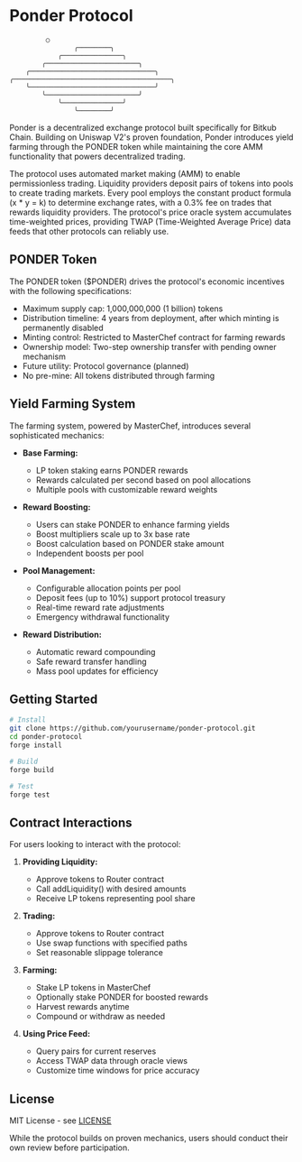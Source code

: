 # Ponder Protocol

```
         ○                    
                ╭────────╮              
            ╭───────────────╮           
        ╭───────────────────────╮       
    ╭───────────────────────────────╮   
╭───────────────────────────────────────╮
    ╰───────────────────────────────╯   
        ╰───────────────────────╯       
            ╰───────────────╯           
                ╰────────╯                
```

Ponder is a decentralized exchange protocol built specifically for Bitkub Chain. Building on Uniswap V2's proven foundation, Ponder introduces yield farming through the PONDER token while maintaining the core AMM functionality that powers decentralized trading.

The protocol uses automated market making (AMM) to enable permissionless trading. Liquidity providers deposit pairs of tokens into pools to create trading markets. Every pool employs the constant product formula (x * y = k) to determine exchange rates, with a 0.3% fee on trades that rewards liquidity providers. The protocol's price oracle system accumulates time-weighted prices, providing TWAP (Time-Weighted Average Price) data feeds that other protocols can reliably use.

## PONDER Token

The PONDER token ($PONDER) drives the protocol's economic incentives with the following specifications:

- Maximum supply cap: 1,000,000,000 (1 billion) tokens
- Distribution timeline: 4 years from deployment, after which minting is permanently disabled
- Minting control: Restricted to MasterChef contract for farming rewards
- Ownership model: Two-step ownership transfer with pending owner mechanism
- Future utility: Protocol governance (planned)
- No pre-mine: All tokens distributed through farming

## Yield Farming System

The farming system, powered by MasterChef, introduces several sophisticated mechanics:

- **Base Farming:**
    - LP token staking earns PONDER rewards
    - Rewards calculated per second based on pool allocations
    - Multiple pools with customizable reward weights

- **Reward Boosting:**
    - Users can stake PONDER to enhance farming yields
    - Boost multipliers scale up to 3x base rate
    - Boost calculation based on PONDER stake amount
    - Independent boosts per pool

- **Pool Management:**
    - Configurable allocation points per pool
    - Deposit fees (up to 10%) support protocol treasury
    - Real-time reward rate adjustments
    - Emergency withdrawal functionality

- **Reward Distribution:**
    - Automatic reward compounding
    - Safe reward transfer handling
    - Mass pool updates for efficiency

## Getting Started

```bash
# Install
git clone https://github.com/yourusername/ponder-protocol.git
cd ponder-protocol
forge install

# Build
forge build

# Test
forge test
```

## Contract Interactions

For users looking to interact with the protocol:

1. **Providing Liquidity:**
    - Approve tokens to Router contract
    - Call addLiquidity() with desired amounts
    - Receive LP tokens representing pool share

2. **Trading:**
    - Approve tokens to Router contract
    - Use swap functions with specified paths
    - Set reasonable slippage tolerance

3. **Farming:**
    - Stake LP tokens in MasterChef
    - Optionally stake PONDER for boosted rewards
    - Harvest rewards anytime
    - Compound or withdraw as needed

4. **Using Price Feed:**
    - Query pairs for current reserves
    - Access TWAP data through oracle views
    - Customize time windows for price accuracy

## License

MIT License - see [LICENSE](LICENSE)

While the protocol builds on proven mechanics, users should conduct their own review before participation.

